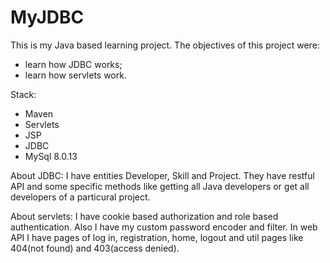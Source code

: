 # MyJDBC

This is my Java based learning project. The objectives of this project were:
  - learn how JDBC works;
  - learn how servlets work.
  
Stack:
  - Maven
  - Servlets
  - JSP
  - JDBC
  - MySql 8.0.13
  
About JDBC:
  I have entities Developer, Skill and Project. They have restful API and some specific methods like getting all Java developers or 
  get all developers of a particural project.
  
About servlets:
  I have cookie based authorization and role based authentication. Also I have my custom password encoder and filter.
  In web API I have pages of log in, registration, home, logout and util pages like 404(not found) and 403(access denied).
